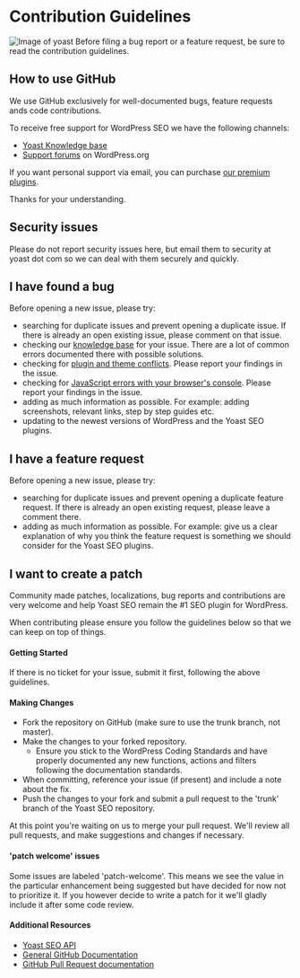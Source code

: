 # Contribution Guidelines
![Image of yoast](https://yoast-mercury.s3.amazonaws.com/uploads/2013/02/Yoast_Logo_Large_RGB.png)
Before filing a bug report or a feature request, be sure to read the contribution guidelines.

## How to use GitHub
We use GitHub exclusively for well-documented bugs, feature requests ands code contributions. 

To receive free support for WordPress SEO we have the following channels:
* [Yoast Knowledge base](http://kb.yoast.com)
* [Support forums](https://wordpress.org/support/plugin/wordpress-seo) on WordPress.org

If you want personal support via email, you can purchase [our premium plugins](https://yoast.com/wordpress/plugins/).

Thanks for your understanding.

## Security issues
Please do not report security issues here, but email them to security at yoast dot com so we can deal with them securely and quickly.

## I have found a bug
Before opening a new issue, please try:
* searching for duplicate issues and prevent opening a duplicate issue. If there is already an open existing issue, please comment on that issue.
* checking our [knowledge base](http://kb.yoast.com) for your issue. There are a lot of common errors documented there with possible solutions.
* checking for [plugin and theme conflicts](https://kb.yoast.com/kb/how-to-check-for-plugin-conflicts/). Please report your findings in the issue.
* checking for [JavaScript errors with your browser's console](https://kb.yoast.com/kb/how-to-find-javascript-errors-with-your-browsers-console/). Please report your findings in the issue.
* adding as much information as possible. For example: adding screenshots, relevant links, step by step guides etc.
* updating to the newest versions of WordPress and the Yoast SEO plugins.

## I have a feature request
Before opening a new issue, please try:
* searching for duplicate issues and prevent opening a duplicate feature request. If there is already an open existing request, please leave a comment there.
* adding as much information as possible. For example: give us a clear explanation of why you think the feature request is something we should consider for the Yoast SEO plugins.

## I want to create a patch
Community made patches, localizations, bug reports and contributions are very welcome and help Yoast SEO remain the #1 SEO plugin for WordPress.

When contributing please ensure you follow the guidelines below so that we can keep on top of things.

#### Getting Started
If there is no ticket for your issue, submit it first, following the above guidelines.

#### Making Changes

* Fork the repository on GitHub (make sure to use the trunk branch, not master).
* Make the changes to your forked repository.
	* Ensure you stick to the WordPress Coding Standards and have properly documented any new functions, actions and filters following the documentation standards.
* When committing, reference your issue (if present) and include a note about the fix.
* Push the changes to your fork and submit a pull request to the 'trunk' branch of the Yoast SEO repository.

At this point you're waiting on us to merge your pull request. We'll review all pull requests, and make suggestions and changes if necessary.

#### 'patch welcome' issues
Some issues are labeled 'patch-welcome'. This means we see the value in the particular enhancement being suggested but have decided for now not to prioritize it. If you however decide to write a patch for it we'll gladly include it after some code review.

#### Additional Resources
* [Yoast SEO API](https://yoast.com/wordpress/plugins/seo/api/)
* [General GitHub Documentation](http://help.github.com/)
* [GitHub Pull Request documentation](http://help.github.com/send-pull-requests/)